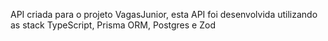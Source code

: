API criada para o projeto VagasJunior, esta API foi desenvolvida utilizando as stack TypeScript, Prisma ORM, Postgres e Zod
